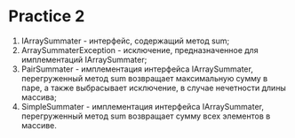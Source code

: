 # Practice 2
1. IArraySummater - интерфейс, содержащий метод sum;
2. ArraySummaterException - исключение, предназначенное для имплементаций IArraySummater;
3. PairSummater - имплементация интерфейса IArraySummater, перегруженный метод sum возвращает максимальную сумму в паре, а также выбрасывает исключение, в случае нечетности длины массива;
4. SimpleSummater - имплементация интерфейса IArraySummater, перегруженный метод sum возвращает сумму всех элементов в массиве.